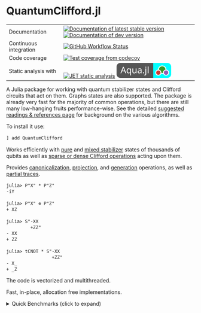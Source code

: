 # QuantumClifford.jl

<table>
    <tr>
        <td>Documentation</td>
        <td>
            <a href="https://krastanov.github.io/QuantumClifford.jl/stable"><img src="https://img.shields.io/badge/docs-stable-blue.svg" alt="Documentation of latest stable version"></a>
            <a href="https://krastanov.github.io/QuantumClifford.jl/dev"><img src="https://img.shields.io/badge/docs-dev-blue.svg" alt="Documentation of dev version"></a>
        </td>
    </tr><tr></tr>
    <tr>
        <td>Continuous integration</td>
        <td>
            <a href="https://github.com/Krastanov/QuantumClifford.jl/actions?query=workflow%3ACI+branch%3Amaster"><img src="https://img.shields.io/github/actions/workflow/status/Krastanov/QuantumClifford.jl/ci.yml?branch=master" alt="GitHub Workflow Status"></a>
        </td>
    </tr><tr></tr>
    <tr>
        <td>Code coverage</td>
        <td>
            <a href="https://codecov.io/gh/Krastanov/QuantumClifford.jl"><img src="https://img.shields.io/codecov/c/gh/Krastanov/QuantumClifford.jl?label=codecov" alt="Test coverage from codecov"></a>
        </td>
    </tr><tr></tr>
    <tr>
        <td>Static analysis with</td>
        <td>
            <a href="https://github.com/aviatesk/JET.jl"><img src="https://img.shields.io/badge/JET.jl-%E2%9C%88%EF%B8%8F-9cf" alt="JET static analysis"></a>
            <a href="https://github.com/JuliaTesting/Aqua.jl"><img src="https://raw.githubusercontent.com/JuliaTesting/Aqua.jl/master/badge.svg" alt="Aqua QA"></a>
        </td>
    </tr>
</table>


A Julia package for working with quantum stabilizer states and Clifford circuits
that act on them. Graphs states are also supported. The package is already very fast for the majority of common operations, but there are still many low-hanging fruits performance-wise. See the detailed [suggested readings & references page](https://krastanov.github.io/QuantumClifford.jl/dev/references/#Suggested-reading) for background on the various algorithms.

To install it use:

```julia
] add QuantumClifford
```

Works efficiently with
[pure](https://krastanov.github.io/QuantumClifford.jl/dev/manual/#Stabilizers-1) and
[mixed stabilizer](https://krastanov.github.io/QuantumClifford.jl/dev/mixed/#Mixed-Stabilizer-States-1)
states of thousands of qubits
as well as
[sparse or dense Clifford operations](https://krastanov.github.io/QuantumClifford.jl/dev/manual/#Clifford-Operators-1)
acting upon them.

Provides
[canonicalization](https://krastanov.github.io/QuantumClifford.jl/dev/manual/#Canonicalization-of-Stabilizers-1),
[projection](https://krastanov.github.io/QuantumClifford.jl/dev/manual/#Projective-Measurements-1), and
[generation](https://krastanov.github.io/QuantumClifford.jl/dev/manual/#Generating-a-Pauli-Operator-with-Stabilizer-Generators-1) operations,
as well as
[partial traces](https://krastanov.github.io/QuantumClifford.jl/dev/manual/#Partial-Traces-1).

```jldoctest
julia> P"X" * P"Z"
-iY

julia> P"X" ⊗ P"Z"
+ XZ

julia> S"-XX
         +ZZ"
- XX
+ ZZ

julia> tCNOT * S"-XX
                 +ZZ"
- X_
+ _Z
```

The code is vectorized and multithreaded.

Fast, in-place, allocation free implementations.

<details>
    <summary>Quick Benchmarks (click to expand)</summary>

#### Comparison against other Clifford simulators

The only other simulator of similar performance I know of is [Stim](https://github.com/quantumlib/Stim). In particular, Stim implements convenient tracking of Pauli frames, that makes simulating the performance of error correcting codes blazingly fast (which are possible in QuantumClifford.jl, but no convenient interface is provided for that yet).

The "low level" functionality is of similar performance in Stim and QuantumClifford but different tradeoffs are made at the higher levels: to multiply in-place 1M-qubit Pauli operators Stim needs 16μs while QuantumClifford.jl needs 14μs. The difference is inconsequential and depends on compilers and hardware.

Of note is that Stim achieved this performance through high-quality C++ SIMD code of significant sophistication, while QuantumClifford.jl is implemented in pure Julia.

#### Multiplying two 1 gigaqubit Paulis in 32 ms

```jldoctest
julia> a = random_pauli(1_000_000_000);
julia> b = random_pauli(1_000_000_000);
julia> @benchmark QuantumClifford.mul_left!(a,b)
BenchmarkTools.Trial: 155 samples with 1 evaluation.
 Range (min … max):  32.074 ms … 32.425 ms  ┊ GC (min … max): 0.00% … 0.00%
 Time  (median):     32.246 ms              ┊ GC (median):    0.00%
 Time  (mean ± σ):   32.247 ms ± 63.427 μs  ┊ GC (mean ± σ):  0.00% ± 0.00%

                  ▃  ▃▃ ▄ ▆▄▄▄██▃ ▃▄▁▆█▃▃ ▃      ▁             
  ▄▁▁▄▁▁▄▆▁▁▄▆▄▆▇▇█▄▄██▄█▆███████▇███████▆█▆▄▄▄▁▄█▁▄▄▁▄▁▁▁▁▁▄ ▄
  32.1 ms         Histogram: frequency by time        32.4 ms <

 Memory estimate: 0 bytes, allocs estimate: 0.
```

#### Canonicalization of a random 1000-qubit stabilizer in 22 ms

```jldoctest
julia> @benchmark canonicalize!(s) setup=(s=random_stabilizer(1000))
BenchmarkTools.Trial: 226 samples with 1 evaluation.
 Range (min … max):  21.938 ms …  22.680 ms  ┊ GC (min … max): 0.00% … 0.00%
 Time  (median):     22.025 ms               ┊ GC (median):    0.00%
 Time  (mean ± σ):   22.057 ms ± 115.247 μs  ┊ GC (mean ± σ):  0.00% ± 0.00%

    ▂▂ █▃▃▂                                                     
  ▄▇███████▆▇▆█▆▄▄▄▄▄▅▄▃▃▁▄▃▃▃▃▃▃▁▁▁▁▁▃▁▁▁▁▁▃▁▃▁▁▁▁▃▁▁▁▁▁▁▁▁▃▃ ▃
  21.9 ms         Histogram: frequency by time         22.6 ms <

 Memory estimate: 32 bytes, allocs estimate: 1.
```

#### Gate application (500 CNOT gates on 1000 qubits) in 5 ms

```jldoctest
julia> @benchmark apply!(s, gate) setup=(s=random_stabilizer(1000); gate=tensor_pow(tCNOT,500))
BenchmarkTools.Trial: 931 samples with 1 evaluation.
 Range (min … max):  4.902 ms …   9.070 ms  ┊ GC (min … max): 0.00% … 0.00%
 Time  (median):     5.097 ms               ┊ GC (median):    0.00%
 Time  (mean ± σ):   5.172 ms ± 319.591 μs  ┊ GC (mean ± σ):  0.00% ± 0.00%

    ▃▇█▄▁▂▁▃▁                                                  
  ▃▇█████████▆▆▃▆▄▄▃▃▂▃▂▂▂▂▂▂▂▂▂▂▂▁▂▂▂▂▁▂▂▁▂▂▁▁▁▁▁▁▁▃▁▁▂▁▁▁▁▂ ▃
  4.9 ms          Histogram: frequency by time         6.6 ms <

 Memory estimate: 6.89 KiB, allocs estimate: 49.
```

#### Sparse gate application to only specified qubits in a 1000 qubit tableau in 3 μs

```jldoctest
julia> @benchmark apply!(s, sCNOT(32,504)) setup=(s=random_stabilizer(1000))
BenchmarkTools.Trial: 10000 samples with 9 evaluations.
 Range (min … max):  2.602 μs …  12.860 μs  ┊ GC (min … max): 0.00% … 0.00%
 Time  (median):     2.934 μs               ┊ GC (median):    0.00%
 Time  (mean ± σ):   3.048 μs ± 595.358 ns  ┊ GC (mean ± σ):  0.00% ± 0.00%

      ▂▆█▅                                                     
  ▁▁▂▅█████▅▃▂▂▂▂▂▁▁▁▁▁▁▁▁▁▁▁▁▁▁▁▁▁▁▁▁▁▁▁▁▁▁▁▁▁▁▁▁▁▁▁▁▁▁▁▁▁▁▁ ▂
  2.6 μs          Histogram: frequency by time        5.53 μs <

 Memory estimate: 112 bytes, allocs estimate: 2.
```

#### Measuring a dense 1000 qubit Pauli operator in 70 μs

```jldoctest
julia> s=random_destabilizer(1000); p=random_pauli(1000);

julia> @benchmark project!(_s,_p) setup=(_s=copy(s);_p=copy(p)) evals=1
BenchmarkTools.Trial: 10000 samples with 1 evaluation.
 Range (min … max):  52.930 μs … 112.682 μs  ┊ GC (min … max): 0.00% … 0.00%
 Time  (median):     67.628 μs               ┊ GC (median):    0.00%
 Time  (mean ± σ):   67.100 μs ±   5.624 μs  ┊ GC (mean ± σ):  0.00% ± 0.00%

  ▂▁      ▃▄       ▆▆▄▁▁▂▃▃▃▄█▇▃▂▂▂▁▁▃▃▁         ▁          ▁▂ ▂
  ██▆▅▅▇▆▄██▇▅▅▄▄▄▆██████████████████████▇▇▇▇▇▆▇███▇▇█▇▇▇▆▇▇██ █
  52.9 μs       Histogram: log(frequency) by time        85 μs <

 Memory estimate: 480 bytes, allocs estimate: 4.
```

#### Measuring a single qubit in a 1000 qubit tableau in 50 μs

```jldoctest
julia> s=MixedDestabilizer(random_destabilizer(1000));

julia> @benchmark projectY!(_s,42) setup=(_s=copy(s)) evals=1
BenchmarkTools.Trial: 10000 samples with 1 evaluation.
 Range (min … max):  40.356 μs … 151.946 μs  ┊ GC (min … max): 0.00% … 0.00%
 Time  (median):     49.203 μs               ┊ GC (median):    0.00%
 Time  (mean ± σ):   49.992 μs ±   6.442 μs  ┊ GC (mean ± σ):  0.00% ± 0.00%

  ▃▁▄▄        ▄▇▅██▄▄▃▃▄▂           ▁ ▁▂▁                      ▂
  ████▇▅▅▄▅▄▅▅█████████████▇▇█▇▇▇████████▆▇▅▆▆▆▆▅▄▄▅▄▄▅▅▄▆▆▄▅▆ █
  40.4 μs       Histogram: log(frequency) by time      73.8 μs <

 Memory estimate: 432 bytes, allocs estimate: 3.
```

Benchmarks executed on a Ryzen Zen1 8-core CPU.

More detailed benchmarks can be seen at [github.com/Krastanov/QuantumCliffordBenchmarksLog](https://github.com/Krastanov/QuantumCliffordBenchmarksLog).
</details>
